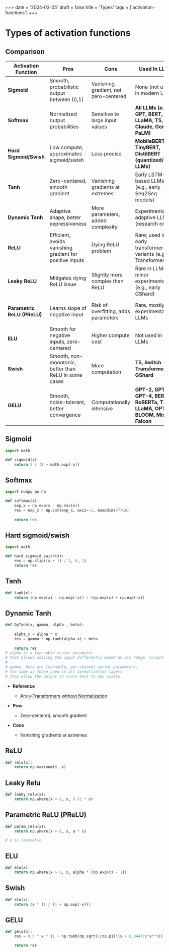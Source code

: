 +++
date = '2024-03-05'
draft = false
title = 'Types'
tags = ['activation-functions']
+++

# Types of activation functions

## Comparison
| **Activation Function**    | **Pros**                                                                 | **Cons**                                                              | **Used In LLMs**                                                                   | **Common Use Cases**                           |
|-----------------------------|--------------------------------------------------------------------------|-----------------------------------------------------------------------|-------------------------------------------------------------------------------------|------------------------------------------------|
| **Sigmoid**                | Smooth, probabilistic output between (0,1)                               | Vanishing gradient, not zero-centered                                | None (not used in modern LLMs)                                                     | Binary classification (non-LLM)               |
| **Softmax**                | Normalized output probabilities                                          | Sensitive to large input values                                     | **All LLMs (e.g., GPT, BERT, LLaMA, T5, Claude, Gemini, PaLM)**                    | Final output/token prediction                 |
| **Hard Sigmoid/Swish**      | Low compute, approximates sigmoid/swish                                 | Less precise                                                         | **MobileBERT, TinyBERT, DistilBERT (quantized/edge LLMs)**                         | Edge/NLP deployment                           |
| **Tanh**                   | Zero-centered, smooth gradient                                           | Vanishing gradients at extremes                                      | Early LSTM-based LLMs (e.g., early Seq2Seq models)                                 | Historical LLMs, RNN-based                     |
| **Dynamic Tanh**           | Adaptive shape, better expressiveness                                   | More parameters, added complexity                                    | Experimental adaptive LLMs (research only)                                         | Meta-learning, adaptive time-series           |
| **ReLU**                   | Efficient, avoids vanishing gradient for positive inputs                 | Dying ReLU problem                                                    | Rare; used in early transformer variants (e.g., Transformer-XL)                    | Legacy LLM components                         |
| **Leaky ReLU**             | Mitigates dying ReLU issue                                               | Slightly more complex than ReLU                                      | Rare in LLMs; minor experimentation (e.g., early GShard)                           | Not typical in production LLMs                |
| **Parametric ReLU (PReLU)**| Learns slope of negative input                                           | Risk of overfitting, adds parameters                                 | Rare, mostly experimental in LLMs                                                  | Not standard in transformer LLMs              |
| **ELU**                    | Smooth for negative inputs, zero-centered                               | Higher compute cost                                                  | Not used in LLMs                                                                   | Not applicable                                 |
| **Swish**                  | Smooth, non-monotonic, better than ReLU in some cases                   | More computation                                                     | **T5, Switch Transformer, GShard**                                                  | NLP transformer blocks                        |
| **GELU**                   | Smooth, noise-tolerant, better convergence                               | Computationally intensive                                            | **GPT-2, GPT-3, GPT-4, BERT, RoBERTa, T5, LLaMA, OPT, BLOOM, Mistral, Falcon**     | Feedforward layers in LLMs                    |

## Sigmoid
```python
import math

def sigmoid(x):
    return 1 / (1 + math.exp(-x))
```

## Softmax
```python
import numpy as np

def softmax(x):
    exp_x = np.exp(x - np.max(x))
    res = exp_x / np.sum(exp_x, axis=-1, keepdims=True)
    
    return res
```

## Hard sigmoid/swish
```python
import math

def hard_sigmoid_swish(x):
    res = np.clip((x + 1) / 2, 0, 1)
    return res
```


## Tanh
```python
def tanh(x):
    return (np.exp(x) - np.exp(-x)) / (np.exp(x) + np.exp(-x))
```
    
    
## Dynamic Tanh
```python
def DyTanh(x, gamma, alpha , beta):
     
    alpha_x = alpha * x
    res = gamma * np.tanh(alpha_x) + beta
    
    return res
# alpha is a learnable scalar parameter 
# that allows scaling the input differently based on its range, accounting  for varying x scale
# 
# gamma, beta are learnable, per-channel vector parameters, 
# the same as those used in all normalization layers
# they allow the output to scale back to any scales.
```
* **Reference**
    * [Arxiv-Transformers without Normalization](https://arxiv.org/abs/2503.10622)

* **Pros**
    * Zero-centered, smooth gradient                                

* **Cons**
    * Vanishing gradients at extremes
                                

## ReLU
```python
def relu(x):
    return np.maximum(0, x)
```

## Leaky Relu
```python
def leaky_relu(x):
    return np.where(x > 0, x, 0.01 * x)
```

## Parametric ReLU (PReLU)
```python
def param_relu(x):
    return np.where(x > 0, x, a * x)

# a is learnable
```

## ELU
```python
def elu(x):
    return np.where(x > 0, x, alpha * (np.exp(x) - 1))

```

## Swish
```python
def elu(x):
    return (x * (1 / (1 + np.exp(-x)))
```

## GELU

```python
def gelu(x):
    res = 0.5 * x * (1 + np.tanh(np.sqrt(2/np.pi)*(x + 0.044715*x**3)))

    return res
```



